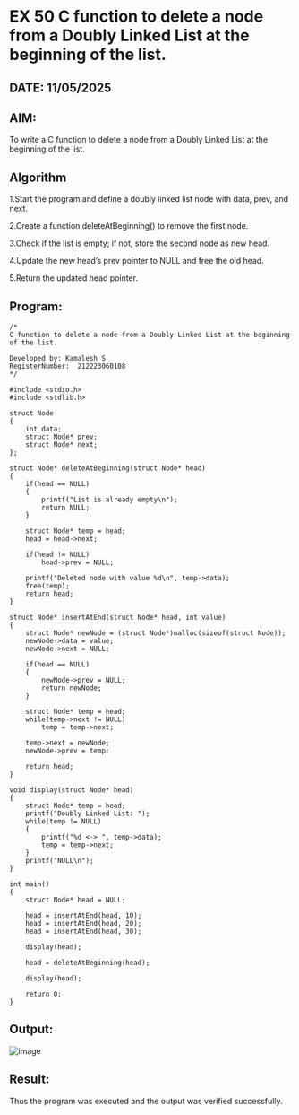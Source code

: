 # EX 50 C function to delete a node from a Doubly Linked List at the beginning of the list.
## DATE: 11/05/2025
## AIM:
To write a C function to delete a node from a Doubly Linked List at the beginning of the list.

## Algorithm
1.Start the program and define a doubly linked list node with data, prev, and next.

2.Create a function deleteAtBeginning() to remove the first node.

3.Check if the list is empty; if not, store the second node as new head.

4.Update the new head’s prev pointer to NULL and free the old head.

5.Return the updated head pointer.

## Program:
```
/*
C function to delete a node from a Doubly Linked List at the beginning of the list.

Developed by: Kamalesh S
RegisterNumber:  212223060108
*/

#include <stdio.h>
#include <stdlib.h>

struct Node
{
    int data;
    struct Node* prev;
    struct Node* next;
};

struct Node* deleteAtBeginning(struct Node* head)
{
    if(head == NULL)
    {
        printf("List is already empty\n");
        return NULL;
    }

    struct Node* temp = head;
    head = head->next;

    if(head != NULL)
        head->prev = NULL;

    printf("Deleted node with value %d\n", temp->data);
    free(temp);
    return head;
}

struct Node* insertAtEnd(struct Node* head, int value)
{
    struct Node* newNode = (struct Node*)malloc(sizeof(struct Node));
    newNode->data = value;
    newNode->next = NULL;

    if(head == NULL)
    {
        newNode->prev = NULL;
        return newNode;
    }

    struct Node* temp = head;
    while(temp->next != NULL)
        temp = temp->next;

    temp->next = newNode;
    newNode->prev = temp;

    return head;
}

void display(struct Node* head)
{
    struct Node* temp = head;
    printf("Doubly Linked List: ");
    while(temp != NULL)
    {
        printf("%d <-> ", temp->data);
        temp = temp->next;
    }
    printf("NULL\n");
}

int main()
{
    struct Node* head = NULL;

    head = insertAtEnd(head, 10);
    head = insertAtEnd(head, 20);
    head = insertAtEnd(head, 30);

    display(head);

    head = deleteAtBeginning(head);

    display(head);

    return 0;
}

```

## Output:

![image](https://github.com/user-attachments/assets/3066b006-8908-45ad-8327-6808fbf75318)


## Result:
Thus the program was executed and the output was verified successfully.
